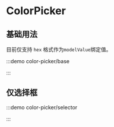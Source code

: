 <script>
if (!import.meta.env.SSR) {
  document.body.classList.add('vp-raw')
}
</script>

# ColorPicker

## 基础用法

目前仅支持 `hex` 格式作为`modelValue`绑定值。

:::demo color-picker/base

:::

## 仅选择框

:::demo color-picker/selector

:::
